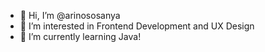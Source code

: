 - 👋 Hi, I’m @arinososanya
- 👀 I’m interested in Frontend Development and UX Design
- 🌱 I’m currently learning Java!

<!---
arinososanya/arinososanya is a ✨ special ✨ repository because its `README.md` (this file) appears on your GitHub profile.
You can click the Preview link to take a look at your changes.
--->
